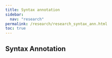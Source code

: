 ```yaml
---
title: Syntax annotation
sidebar:
  nav: "research"
permalink: /research/research_syntax_ann.html
toc: true
---
```

## Syntax Annotation
